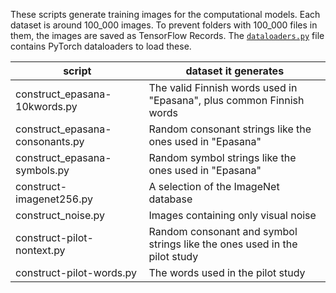 These scripts generate training images for the computational models. Each dataset is around 100_000 images. To prevent folders with 100_000 files in them, the images are saved as TensorFlow Records. The [`dataloaders.py`](../../../blob/master/dataloaders.py) file contains PyTorch dataloaders to load these.

| script                          | dataset it generates
|---------------------------------|---------------------------------------------------------------------
| construct_epasana-10kwords.py   | The valid Finnish words used in "Epasana", plus common Finnish words
| construct_epasana-consonants.py | Random consonant strings like the ones used in "Epasana"
| construct_epasana-symbols.py    | Random symbol strings like the ones used in "Epasana"
| construct-imagenet256.py        | A selection of the ImageNet database
| construct_noise.py              | Images containing only visual noise
| construct-pilot-nontext.py      | Random consonant and symbol strings like the ones used in the pilot study
| construct-pilot-words.py        | The words used in the pilot study
